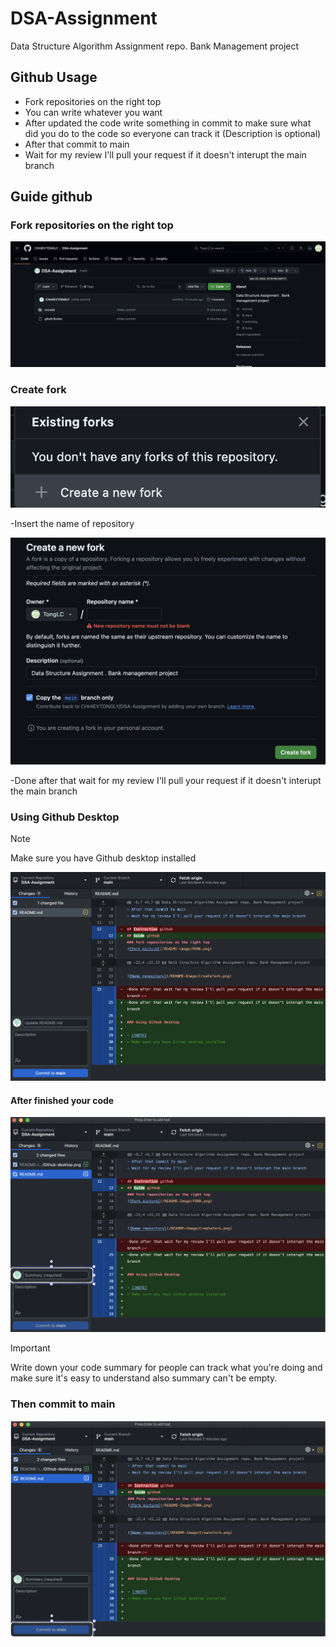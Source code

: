 # DSA-Assignment
Data Structure Algorithm Assignment repo. Bank Management project

## Github Usage

- Fork repositories on the right top
- You can write whatever you want 
- After updated the code write something in commit to make sure what did you do to the code so everyone can track it (Description is optional)
- After that commit to main
- Wait for my review I'll pull your request if it doesn't interupt the main branch

## Guide github 
### Fork repositories on the right top
![Fork picture](/README-Image/FORK.png)


### Create fork 

![Create fork](/README-Image/createforkbtn.png)

-Insert the name of repository 

![Name repository](/README-Image/Createfork.png)

-Done after that wait for my review I'll pull your request if it doesn't interupt the main branch

### Using Github Desktop

>[!NOTE]
>Make sure you have Github desktop installed

![Github Desktop](/README-Image/Github-desktop.png)

#### After finished your code 

![Github Summary](/README-Image/Github-summary.png)

> [!IMPORTANT]
> Write down your code summary for people can track what you're doing and make sure it's easy to understand also summary can't be empty.

### Then commit to main

![Github Commit](/README-Image/Github-commit.png)


